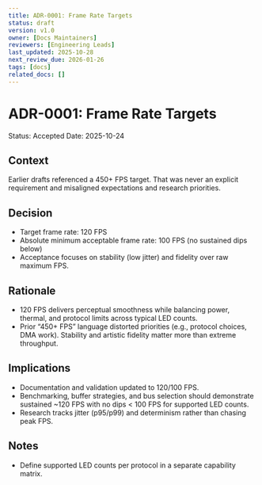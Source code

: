 ```yaml
---
title: ADR-0001: Frame Rate Targets
status: draft
version: v1.0
owner: [Docs Maintainers]
reviewers: [Engineering Leads]
last_updated: 2025-10-28
next_review_due: 2026-01-26
tags: [docs]
related_docs: []
---
```

# ADR-0001: Frame Rate Targets

Status: Accepted
Date: 2025-10-24

## Context
Earlier drafts referenced a 450+ FPS target. That was never an explicit requirement and misaligned expectations and research priorities.

## Decision
- Target frame rate: 120 FPS
- Absolute minimum acceptable frame rate: 100 FPS (no sustained dips below)
- Acceptance focuses on stability (low jitter) and fidelity over raw maximum FPS.

## Rationale
- 120 FPS delivers perceptual smoothness while balancing power, thermal, and protocol limits across typical LED counts.
- Prior “450+ FPS” language distorted priorities (e.g., protocol choices, DMA work). Stability and artistic fidelity matter more than extreme throughput.

## Implications
- Documentation and validation updated to 120/100 FPS.
- Benchmarking, buffer strategies, and bus selection should demonstrate sustained ~120 FPS with no dips < 100 FPS for supported LED counts.
- Research tracks jitter (p95/p99) and determinism rather than chasing peak FPS.

## Notes
- Define supported LED counts per protocol in a separate capability matrix.

